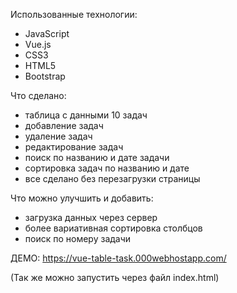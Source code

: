 Использованные технологии:

- JavaScript
- Vue.js
- CSS3
- HTML5
- Bootstrap

Что сделано:

- таблица с данными 10 задач
- добавление задач
- удаление задач
- редактирование задач
- поиск по названию и дате задачи
- сортировка задач по названию и дате
- все сделано без перезагрузки страницы

Что можно улучшить и добавить:

- загрузка данных через сервер
- более вариативная сортировка столбцов
- поиск по номеру задачи

ДЕМО: https://vue-table-task.000webhostapp.com/

(Так же можно запустить через файл index.html)

